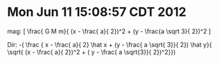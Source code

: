 # Mon Jun 11 15:08:57 CDT 2012


mag: \[ \frac{ G M m}{ (x - \frac{ a}{ 2})^2 + (y - \frac{a \sqrt 3}{ 2})^2 \]


Dir: -( \frac { x - \frac{ a}{ 2} \hat x + (y - \frac{ a \sqrt{ 3}}{ 2}) \hat y}{ \sqrt{ (x - \frac{ a}{ 2})^2 + ( y - \frac{ a \sqrt{3}}{ 2})^2}})
